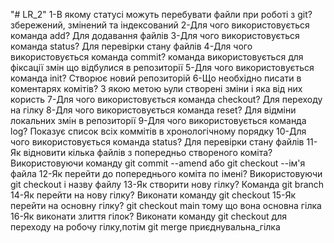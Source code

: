 "# LR_2"
1-В якому статусі можуть перебувати файли при роботі з git?
збережений, змінений та індексований
2-Для чого використовується команда add?
Для додавання файлів
3-Для чого використовується команда status?
Для перевірки стану файлів
4-Для чого використовується команда commit?
команда використовується для фіксації змін що відбулися в репозиторії
5-Для чого використовується команда init?
Створює новий репозиторій
6-Що необхідно писати в коментарях комітів?
З якою метою ьули створені зміни і яка від них користь
7-Для чого використовується команда checkout?
Для переходу на гілку
8-Для чого використовується команда reset?
Для відміни локальних змін в репозиторії
9-Для чого використовується команда log?
Показує список всіх коммітів в хронологічному порядку
10-Для чого використовується команда status?
Для перевірки стану файлів
11-Як відновити кілька файлів з попередньо створеного коміта?
Використовуючи команду git commit --amend або git checkout --ім'я файла
12-Як перейти до попереднього коміта по імені?
Використовуючи git checkout і назву файлу
13-Як створити нову гілку?
Команда git branch
14-Як перейти на нову гілку?
Виконати команду git checkout
15-Як перейти на основну гілку?
git checkout main тому що вона основна гілка
16-Як виконати злиття гілок?
Виконати команду git checkout для переходу на робочу гілку,потім git merge приєднувальна_гілка
